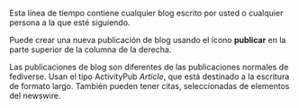 Esta línea de tiempo contiene cualquier blog escrito por usted o cualquier persona a la que esté siguiendo.

Puede crear una nueva publicación de blog usando el ícono **publicar** en la parte superior de la columna de la derecha.

Las publicaciones de blog son diferentes de las publicaciones normales de fediverse. Usan el tipo ActivityPub *Article*, que está destinado a la escritura de formato largo. También pueden tener citas, seleccionadas de elementos del newswire.
